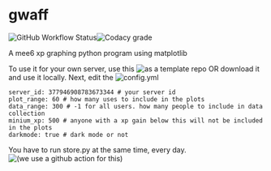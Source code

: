 # gwaff

![GitHub Workflow Status](https://img.shields.io/github/workflow/status/bwac2517/gwaff/record-xp-data?label=Xp%20Data%20Recording%20Status&style=flat-square)![Codacy grade](https://img.shields.io/codacy/grade/ca5609bf92774f9ea1d6b55cbea6dfed?style=flat-square)


A mee6 xp graphing python program using matplotlib

To use it for your own server, use this ![as a template repo](https://github.com/bwac2517/gwaff/generate) OR download it and use it locally.
Next, edit the ![config.yml](https://github.com/bwac2517/gwaff/blob/master/config.yml)

```
server_id: 377946908783673344 # your server id
plot_range: 60 # how many uses to include in the plots
data_range: 300 # -1 for all users. how many people to include in data collection
minium_xp: 500 # anyone with a xp gain below this will not be included in the plots
darkmode: true # dark mode or not
```

You have to run store.py at the same time, every day.
![(we use a github action for this)](https://github.com/bwac2517/gwaff/blob/master/.github/workflows/main.yml)
